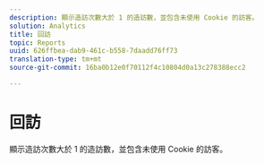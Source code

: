 ```yaml
---
description: 顯示造訪次數大於 1 的造訪數，並包含未使用 Cookie 的訪客。
solution: Analytics
title: 回訪
topic: Reports
uuid: 626ffbea-dab9-461c-b558-7daadd76ff73
translation-type: tm+mt
source-git-commit: 16ba0b12e0f70112f4c10804d0a13c278388ecc2

---
```



# 回訪

顯示造訪次數大於 1 的造訪數，並包含未使用 Cookie 的訪客。

